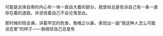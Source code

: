 可能是总体自卑的内心有一块一直自大着的部分，我曾经总是告诉自己有一条一直存在着的道路，并坚信着自己不会沦落至此。

那时候的班会课，讲着早恋的危害，我嗤之以鼻，表现出一副“我这种人怎么可能谈恋爱”的样子——我相信自己总是有